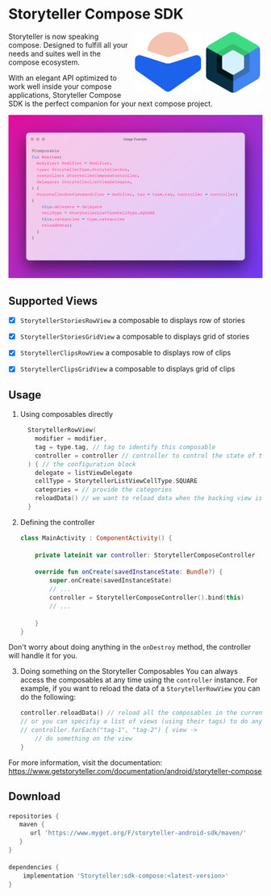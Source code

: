 # Storyteller Compose SDK

<div><img src="/img/compose.png" align="right" alt="Jetpack Compose Logo" height="120" style="margin-left: 1%;margin-right: 1%;"></div>
<div><img src="/img/storyteller.png" align="right" alt="Storyteller Logo" height="120" style="margin-left: 1%;margin-right: 1%;"></div>

Storyteller is now speaking compose. Designed to fulfill all your needs and suites well in the compose ecosystem.

With an elegant API optimized to work well inside your compose applications, Storyteller Compose SDK is the perfect companion for your next compose project.

<div><img src="/img/usage-example.png" alt="Storyteller Compose SDK Usage Example"></div>

## Supported Views
- [x] `StorytellerStoriesRowView` a composable to displays row of stories
- [x] `StorytellerStoriesGridView` a composable to displays grid of stories
- [x] `StorytellerClipsRowView` a composable to displays row of clips
- [x] `StorytellerClipsGridView` a composable to displays grid of clips


## Usage

1. Using composables directly

    ```kotlin
      StorytellerRowView(
        modifier = modifier,
        tag = type.tag, // tag to identify this composable
        controller = controller // controller to control the state of the composable mainly we should define one per activity
      ) { // the configuration block
        delegate = listViewDelegate
        cellType = StorytellerListViewCellType.SQUARE
        categories = // provide the categories
        reloadData() // we want to reload data when the backing view is initialized
      }
    ```

2. Defining the controller
    ```kotlin
    class MainActivity : ComponentActivity() {
   
        private lateinit var controller: StorytellerComposeController

        override fun onCreate(savedInstanceState: Bundle?) {
            super.onCreate(savedInstanceState)
            // ... 
            controller = StorytellerComposeController().bind(this)
            // ...
        
        }
    }
    ```

Don't worry about doing anything in the `onDestroy` method, the controller will handle it for you.

3. Doing something on the Storyteller Composables
   You can always access the composables at any time using the `controller` instance. For example, if you want to reload the data of a `StorytellerRowView` you can do the following:

   ```kotlin
   controller.reloadData() // reload all the composables in the current controller
   // or you can specifiy a list of views (using their tags) to do anything on them
   // controller.forEach("tag-1", "tag-2") { view ->
       // do something on the view  
   }
    ```

For more information, visit the documentation: https://www.getstoryteller.com/documentation/android/storyteller-compose

## Download

```groovy
repositories {
   maven {
      url 'https://www.myget.org/F/storyteller-android-sdk/maven/'
   }
}

dependencies {
    implementation 'Storyteller:sdk-compose:<latest-version>'
}
```
